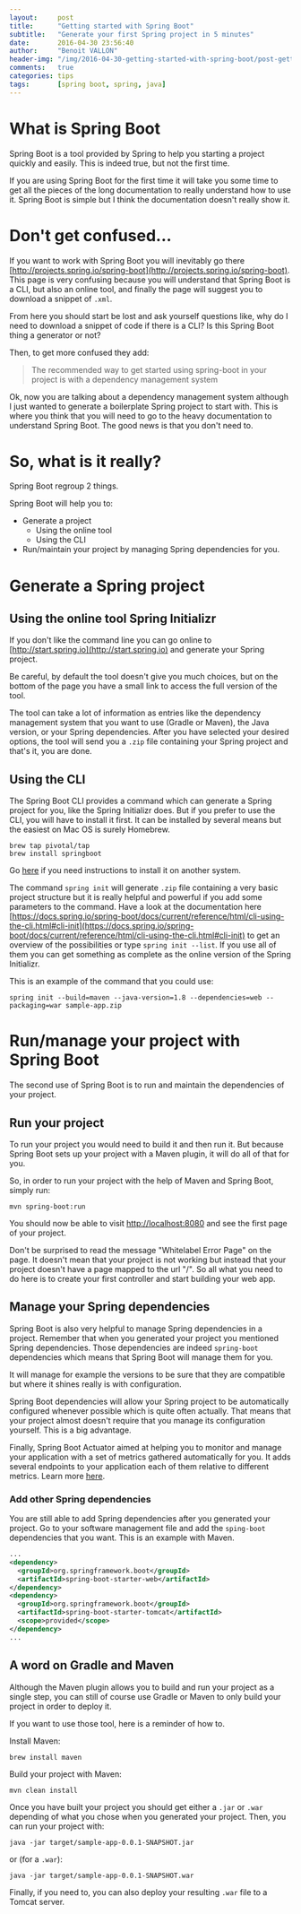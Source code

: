 ```yaml
---
layout:     post
title:      "Getting started with Spring Boot"
subtitle:   "Generate your first Spring project in 5 minutes"
date:       2016-04-30 23:56:40
author:     "Benoit VALLON"
header-img: "/img/2016-04-30-getting-started-with-spring-boot/post-getting-started-with-spring-boot.jpg"
comments:   true
categories: tips
tags:       [spring boot, spring, java]
---
```


# What is Spring Boot

Spring Boot is a tool provided by Spring to help you starting a project quickly and easily. This is indeed true, but not the first time.

If you are using Spring Boot for the first time it will take you some time to get all the pieces of the long documentation to really understand how to use it. Spring Boot is simple but I think the documentation doesn't really show it.

# Don't get confused...

If you want to work with Spring Boot you will inevitably go there [http://projects.spring.io/spring-boot](http://projects.spring.io/spring-boot). This page is very confusing because you will understand that Spring Boot is a CLI, but also an online tool, and finally the page will suggest you to download a snippet of `.xml`.

From here you should start be lost and ask yourself questions like, why do I need to download a snippet of code if there is a CLI? Is this Spring Boot thing a generator or not?

Then, to get more confused they add:

> The recommended way to get started using spring-boot in your project is with a dependency management system

Ok, now you are talking about a dependency management system although I just wanted to generate a boilerplate Spring project to start with. This is where you think that you will need to go to the heavy documentation to understand Spring Boot. The good news is that you don't need to.

# So, what is it really?

Spring Boot regroup 2 things.

Spring Boot will help you to:

- Generate a project
  - Using the online tool
  - Using the CLI
- Run/maintain your project by managing Spring dependencies for you.

# Generate a Spring project

## Using the online tool Spring Initializr

If you don't like the command line you can go online to [http://start.spring.io](http://start.spring.io) and generate your Spring project.

Be careful, by default the tool doesn't give you much choices, but on the bottom of the page you have a small link to access the full version of the tool.

The tool can take a lot of information as entries like the dependency management system that you want to use (Gradle or Maven), the Java version, or your Spring dependencies. After you have selected your desired options, the tool will send you a `.zip` file containing your Spring project and that's it, you are done.

## Using the CLI

The Spring Boot CLI provides a command which can generate a Spring project for you, like the Spring Initializr does. But if you prefer to use the CLI, you will have to install it first. It can be installed by several means but the easiest on Mac OS is surely Homebrew.

```shell
brew tap pivotal/tap
brew install springboot
```

Go [here](https://docs.spring.io/spring-boot/docs/current/reference/html/getting-started-installing-spring-boot.html) if you need instructions to install it on another system.

The command `spring init` will generate `.zip` file containing a very basic project structure but it is really helpful and powerful if you add some parameters to the command. Have a look at the documentation here  [https://docs.spring.io/spring-boot/docs/current/reference/html/cli-using-the-cli.html#cli-init](https://docs.spring.io/spring-boot/docs/current/reference/html/cli-using-the-cli.html#cli-init) to get an overview of the possibilities or type `spring init --list`. If you use all of them you can get something as complete as the online version of the Spring Initializr.

This is an example of the command that you could use:

```shell
spring init --build=maven --java-version=1.8 --dependencies=web --packaging=war sample-app.zip
```

# Run/manage your project with Spring Boot

The second use of Spring Boot is to run and maintain the dependencies of your project.

## Run your project

To run your project you would need to build it and then run it. But because Spring Boot sets up your project with a Maven plugin, it will do all of that for you.

So, in order to run your project with the help of Maven and Spring Boot, simply run:

```shell
mvn spring-boot:run
```

You should now be able to visit [http://localhost:8080](http://localhost:8080) and see the first page of your project.

Don't be surprised to read the message "Whitelabel Error Page" on the page. It doesn't mean that your project is not working but instead that your project doesn't have a page mapped to the url "/". So all what you need to do here is to create your first controller and start building your web app.

## Manage your Spring dependencies

Spring Boot is also very helpful to manage Spring dependencies in a project. Remember that when you generated your project you mentioned Spring dependencies. Those dependencies are indeed `spring-boot` dependencies which means that Spring Boot will manage them for you.

It will manage for example the versions to be sure that they are compatible but where it shines really is with configuration.

Spring Boot dependencies will allow your Spring project to be automatically configured whenever possible which is quite often actually. That means that your project almost doesn't require that you manage its configuration yourself. This is a big advantage.

Finally, Spring Boot Actuator aimed at helping you to monitor and manage your application with a set of metrics gathered automatically for you. It adds several endpoints to your application each of them relative to different metrics. Learn more [here](http://docs.spring.io/spring-boot/docs/current/reference/htmlsingle/#production-ready).

### Add other Spring dependencies

You are still able to add Spring dependencies after you generated your project. Go to your software management file and add the `sping-boot` dependencies that you want. This is an example with Maven.

```xml
...
<dependency>
  <groupId>org.springframework.boot</groupId>
  <artifactId>spring-boot-starter-web</artifactId>
</dependency>
<dependency>
  <groupId>org.springframework.boot</groupId>
  <artifactId>spring-boot-starter-tomcat</artifactId>
  <scope>provided</scope>
</dependency>
...
```

## A word on Gradle and Maven

Although the Maven plugin allows you to build and run your project as a single step, you can still of course use Gradle or Maven to only build your project in order to deploy it.

If you want to use those tool, here is a reminder of how to.

Install Maven:

```shell
brew install maven
```

Build your project with Maven:

```shell
mvn clean install
```

Once you have built your project you should get either a `.jar` or `.war` depending of what you chose when you generated your project. Then, you can run your project with:

```shell
java -jar target/sample-app-0.0.1-SNAPSHOT.jar
```

or (for a `.war`):

```shell
java -jar target/sample-app-0.0.1-SNAPSHOT.war
```

Finally, if you need to, you can also deploy your resulting `.war` file to a Tomcat server.
